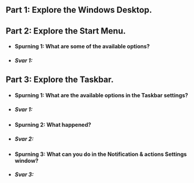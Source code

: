 ## Part 1: Explore the Windows Desktop.  
## Part 2: Explore the Start Menu.  
* #### Spurning 1: What are some of the available options?
* ##### Svar 1:
## Part 3: Explore the Taskbar.  
* #### Spurning 1: What are the available options in the Taskbar settings?  
* ##### Svar 1:  
* #### Spurning 2: What happened?  
* ##### Svar 2:  
* #### Spurning 3: What can you do in the Notification & actions Settings window?  
* ##### Svar 3:  
